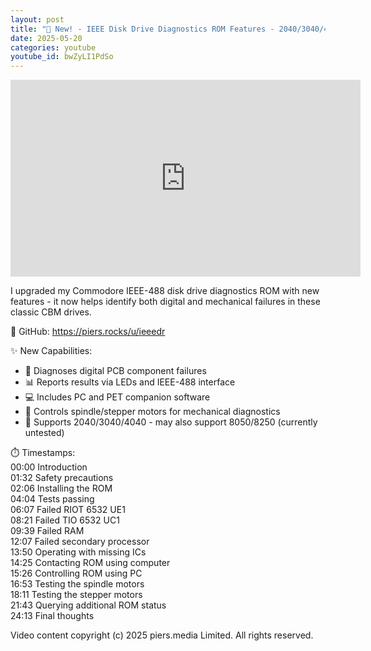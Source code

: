 ```yaml
---
layout: post
title: "💾 New! - IEEE Disk Drive Diagnostics ROM Features - 2040/3040/4040 🛠️"
date: 2025-05-20
categories: youtube
youtube_id: bwZyLI1PdSo
---
```


<!-- You can customize your embedded video appearance -->
<div class="video-container">
    <iframe 
        width="560" 
        height="315" 
        src="https://www.youtube.com/embed/bwZyLI1PdSo" 
        frameborder="0" 
        allow="accelerometer; autoplay; encrypted-media; gyroscope; picture-in-picture" 
        allowfullscreen>
    </iframe>
</div>

I upgraded my Commodore IEEE-488 disk drive diagnostics ROM with new features - it now helps identify both digital and mechanical failures in these classic CBM drives.  

🔗 GitHub: <https://piers.rocks/u/ieeedr>  

✨ New Capabilities:  

- 🧪 Diagnoses digital PCB component failures  
- 📊 Reports results via LEDs and IEEE-488 interface  
- 💻 Includes PC and PET companion software  
- 🔄 Controls spindle/stepper motors for mechanical diagnostics  
- 💾 Supports 2040/3040/4040 - may also support 8050/8250 (currently untested)  

⏱️ Timestamps:  
00:00 Introduction  
01:32 Safety precautions  
02:06 Installing the ROM  
04:04 Tests passing  
06:07 Failed RIOT 6532 UE1  
08:21 Failed TIO 6532 UC1  
09:39 Failed RAM  
12:07 Failed secondary processor  
13:50 Operating with missing ICs  
14:25 Contacting ROM using computer  
15:26 Controlling ROM using PC  
16:53 Testing the spindle motors  
18:11 Testing the stepper motors  
21:43 Querying additional ROM status  
24:13 Final thoughts  

Video content copyright (c) 2025 piers.media Limited. All rights reserved.  